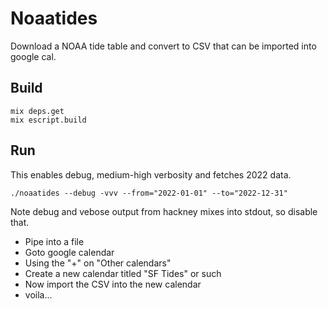 # Noaatides

Download a NOAA tide table and convert to CSV that can be imported
into google cal.

## Build

```
mix deps.get
mix escript.build
```

## Run

This enables debug, medium-high verbosity and fetches 2022 data.

```
./noaatides --debug -vvv --from="2022-01-01" --to="2022-12-31"
```

Note debug and vebose output from hackney mixes into stdout, so disable that.

* Pipe into a file
* Goto google calendar
* Using the "+" on "Other calendars"
* Create a new calendar titled "SF Tides" or such
* Now import the CSV into the new calendar
* voila...